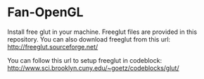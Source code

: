 # Fan-OpenGL
Install free glut in your machine. Freeglut files are provided in this repository. 
You can also download freeglut from this url: http://freeglut.sourceforge.net/

You can follow this url to setup freeglut in codeblock: http://www.sci.brooklyn.cuny.edu/~goetz/codeblocks/glut/